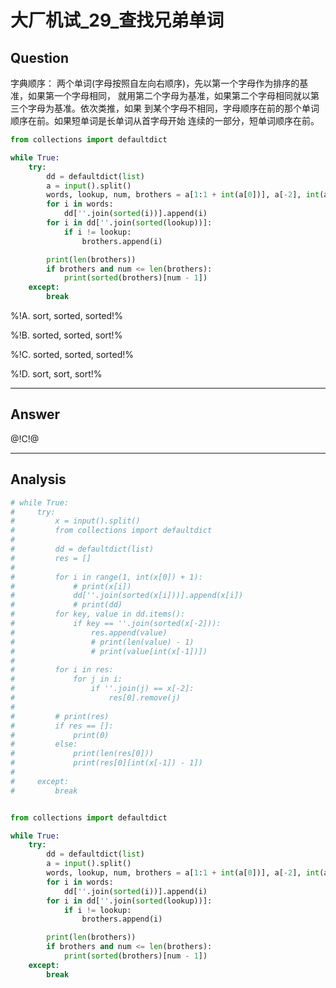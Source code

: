 # 大厂机试_29_查找兄弟单词

## Question
字典顺序：
两个单词(字母按照自左向右顺序)，先以第一个字母作为排序的基准，如果第一个字母相同，
就用第二个字母为基准，如果第二个字母相同就以第三个字母为基准。依次类推，如果
到某个字母不相同，字母顺序在前的那个单词顺序在前。如果短单词是长单词从首字母开始
连续的一部分，短单词顺序在前。

```python
from collections import defaultdict

while True:
    try:
        dd = defaultdict(list)
        a = input().split()
        words, lookup, num, brothers = a[1:1 + int(a[0])], a[-2], int(a[-1]), []
        for i in words:
            dd[''.join(sorted(i))].append(i)
        for i in dd[''.join(sorted(lookup))]:
            if i != lookup:
                brothers.append(i)

        print(len(brothers))
        if brothers and num <= len(brothers):
            print(sorted(brothers)[num - 1])
    except:
        break
```

%!A. sort, sorted, sorted!%

%!B. sorted, sorted, sort!%

%!C. sorted, sorted, sorted!%

%!D. sort, sort, sort!%

----

## Answer
@!C!@

----

## Analysis

```python
# while True:
#     try:
#         x = input().split()
#         from collections import defaultdict
#
#         dd = defaultdict(list)
#         res = []
#
#         for i in range(1, int(x[0]) + 1):
#             # print(x[i])
#             dd[''.join(sorted(x[i]))].append(x[i])
#             # print(dd)
#         for key, value in dd.items():
#             if key == ''.join(sorted(x[-2])):
#                 res.append(value)
#                 # print(len(value) - 1)
#                 # print(value[int(x[-1])])
#
#         for i in res:
#             for j in i:
#                 if ''.join(j) == x[-2]:
#                     res[0].remove(j)
#
#         # print(res)
#         if res == []:
#             print(0)
#         else:
#             print(len(res[0]))
#             print(res[0][int(x[-1]) - 1])
#
#     except:
#         break


from collections import defaultdict

while True:
    try:
        dd = defaultdict(list)
        a = input().split()
        words, lookup, num, brothers = a[1:1 + int(a[0])], a[-2], int(a[-1]), []
        for i in words:
            dd[''.join(sorted(i))].append(i)
        for i in dd[''.join(sorted(lookup))]:
            if i != lookup:
                brothers.append(i)

        print(len(brothers))
        if brothers and num <= len(brothers):
            print(sorted(brothers)[num - 1])
    except:
        break

```